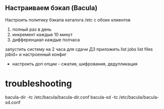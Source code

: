Настраиваем бэкап (Bacula)
------------
Настроить политику бэкапа каталога /etc с обоих клиентов
1) полный раз в день
2) инкремент каждые 10 минут
3) дифференциал каждые полчаса

запустить систему на 2 часа
для сдачи ДЗ приложить
list jobs
list files jobid=<idfullbackup>
и настроенный конфиг

* настроить доп опции - сжатия, шифрования, дедупликация</idfullbackup>

# troubleshooting
bacula-dir -tc /etc/bacula/bacula-dir.conf
bacula-sd -tc /etc/bacula/bacula-sd.conf
